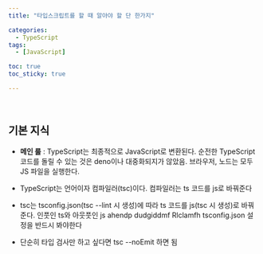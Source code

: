 ```yaml
---
title: "타입스크립트를 할 때 알아야 할 단 한가지"

categories:
  - TypeScript
tags:
  - [JavaScript]

toc: true
toc_sticky: true

---
```


​    

## 기본 지식

- **메인 룰** : TypeScript는 최종적으로 JavaScript로 변환된다. 순전한 TypeScript 코드를 돌릴 수 있는 것은 deno이나 대중화되지가 않았음. 브라우저, 노드는 모두 JS 파일을 실행한다.

- TypeScript는 언어이자 컴파일러(tsc)이다. 컴파일러는 ts 코드를 js로 바꿔준다

- tsc는 tsconfig.json(tsc --lint 시 생성)에 따라 ts 코드를 js(tsc 시 생성)로 바꿔준다. 인풋인 ts와 아웃풋인 js ahendp dudgiddmf Rlclamfh tsconfig.json 설정을 반드시 봐야한다

- 단순히 타입 검사만 하고 싶다면 tsc --noEmit 하면 됨

  